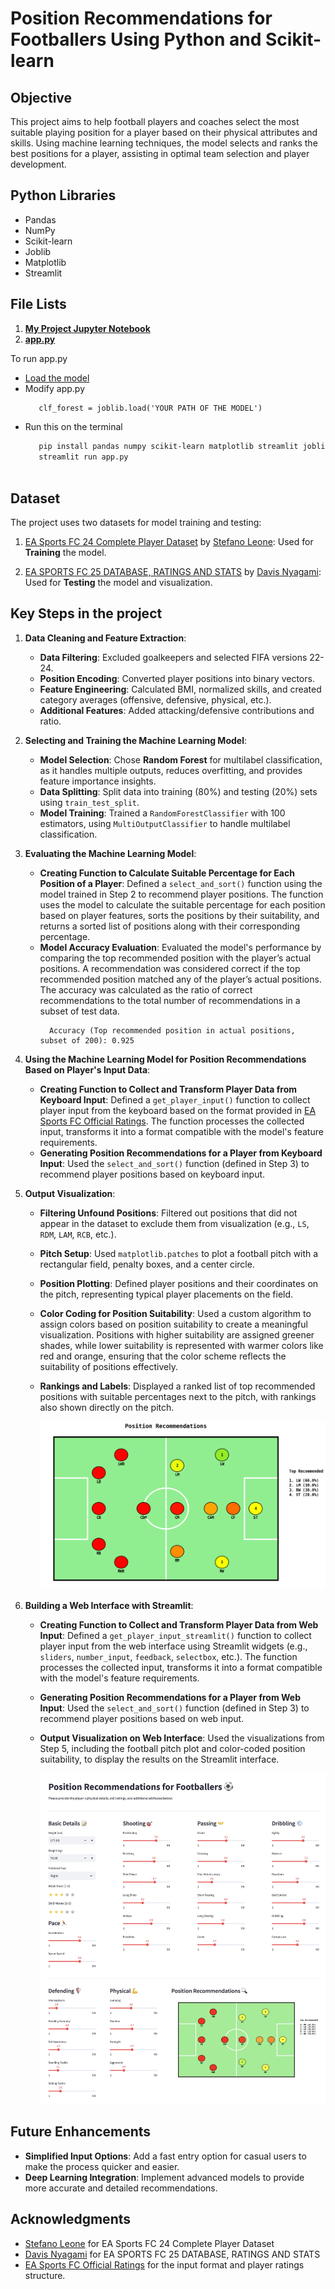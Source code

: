 # Position Recommendations for Footballers Using Python and Scikit-learn


## Objective

This project aims to help football players and coaches select the most suitable playing position for a player based on their physical attributes and skills. Using machine learning techniques, the model selects and ranks the best positions for a player, assisting in optimal team selection and player development.


## Python Libraries

- Pandas
- NumPy
- Scikit-learn
- Joblib
- Matplotlib
- Streamlit

## File Lists

1. **[My Project Jupyter Notebook](https://github.com/subhakritsc/Position-Recommendations-for-Footballers/blob/main/Football%20Position%20Recommendations%20Final.ipynb)**
2. **[app.py](https://github.com/subhakritsc/Position-Recommendations-for-Footballers/blob/main/app.py)**

To run app.py
- [Load the model](https://drive.google.com/file/d/15QfmcUjYbMU2zShPIop20aujgGytfhuy/view?usp=sharing)
- Modify app.py
     ```
        clf_forest = joblib.load('YOUR PATH OF THE MODEL')
     ```
- Run this on the terminal
     ```bash
        pip install pandas numpy scikit-learn matplotlib streamlit joblib
        streamlit run app.py
      
     

## Dataset

The project uses two datasets for model training and testing:

1. [EA Sports FC 24 Complete Player Dataset](https://www.kaggle.com/datasets/stefanoleone992/ea-sports-fc-24-complete-player-dataset) by [Stefano Leone](https://www.kaggle.com/stefanoleone992): Used for **Training** the model.

2. [EA SPORTS FC 25 DATABASE, RATINGS AND STATS](https://www.kaggle.com/datasets/nyagami/ea-sports-fc-25-database-ratings-and-stats) by [Davis Nyagami](https://www.kaggle.com/nyagami): Used for **Testing** the model and visualization.


## Key Steps in the project

1. **Data Cleaning and Feature Extraction**:
    - **Data Filtering**: Excluded goalkeepers and selected FIFA versions 22-24.
    - **Position Encoding**: Converted player positions into binary vectors.
    - **Feature Engineering**: Calculated BMI, normalized skills, and created category averages (offensive, defensive, physical, etc.).
    - **Additional Features**: Added attacking/defensive contributions and ratio.

2. **Selecting and Training the Machine Learning Model**:
    - **Model Selection**: Chose **Random Forest** for multilabel classification, as it handles multiple outputs, reduces overfitting, and provides feature importance insights.
    - **Data Splitting**: Split data into training (80%) and testing (20%) sets using `train_test_split`.
    - **Model Training**: Trained a `RandomForestClassifier` with 100 estimators, using `MultiOutputClassifier` to handle multilabel classification.

3. **Evaluating the Machine Learning Model**:
    - **Creating Function to Calculate Suitable Percentage for Each Position of a Player**: Defined a `select_and_sort()` function using the model trained in Step 2 to recommend player positions. The function uses the model to calculate the suitable percentage for each position based on player features, sorts the positions by their suitability, and returns a sorted list of positions along with their corresponding percentage.
    - **Model Accuracy Evaluation**: Evaluated the model's performance by comparing the top recommended position with the player’s actual positions. A recommendation was considered correct if the top recommended position matched any of the player’s actual positions. The accuracy was calculated as the ratio of correct recommendations to the total number of recommendations in a subset of test data.
      ```
        Accuracy (Top recommended position in actual positions, subset of 200): 0.925
      ```
      
4. **Using the Machine Learning Model for Position Recommendations Based on Player's Input Data**:
    - **Creating Function to Collect and Transform Player Data from Keyboard Input**: Defined a `get_player_input()` function to collect player input from the keyboard based on the format provided in [EA Sports FC Official Ratings](https://www.ea.com/games/ea-sports-fc/ratings). The function processes the collected input, transforms it into a format compatible with the model's feature requirements.
    - **Generating Position Recommendations for a Player from Keyboard Input**: Used the `select_and_sort()` function (defined in Step 3) to recommend player positions based on keyboard input.
   
5. **Output Visualization**:
   - **Filtering Unfound Positions**: Filtered out positions that did not appear in the dataset to exclude them from visualization (e.g., `LS`, `RDM`, `LAM`, `RCB`, etc.).
   - **Pitch Setup**: Used `matplotlib.patches` to plot a football pitch with a rectangular field, penalty boxes, and a center circle.
   - **Position Plotting**: Defined player positions and their coordinates on the pitch, representing typical player placements on the field.
   - **Color Coding for Position Suitability**: Used a custom algorithm to assign colors based on position suitability to create a meaningful visualization. Positions with higher suitability are assigned greener shades, while lower suitability is represented with warmer colors like red and orange, ensuring that the color scheme reflects the suitability of positions effectively.
   - **Rankings and Labels**: Displayed a ranked list of top recommended positions with suitable percentages next to the pitch, with rankings also shown directly on the pitch.
     
     ![Alt Text](./visualization_example.png)

6. **Building a Web Interface with Streamlit**:
   - **Creating Function to Collect and Transform Player Data from Web Input**: Defined a `get_player_input_streamlit()` function to collect player input from the web interface using Streamlit widgets (e.g., `sliders`, `number_input`, `feedback`, `selectbox`, etc.). The function processes the collected input, transforms it into a format compatible with the model's feature requirements.
   - **Generating Position Recommendations for a Player from Web Input**: Used the `select_and_sort()` function (defined in Step 3) to recommend player positions based on web input.
   - **Output Visualization on Web Interface**: Used the visualizations from Step 5, including the football pitch plot and color-coded position suitability, to display the results on the Streamlit interface.
  
     ![Alt Text](./web_example.jpg)


## Future Enhancements

- **Simplified Input Options**: Add a fast entry option for casual users to make the process quicker and easier.
- **Deep Learning Integration**: Implement advanced models to provide more accurate and detailed recommendations.


## Acknowledgments

- [Stefano Leone](https://www.kaggle.com/stefanoleone992) for EA Sports FC 24 Complete Player Dataset
- [Davis Nyagami](https://www.kaggle.com/nyagami) for EA SPORTS FC 25 DATABASE, RATINGS AND STATS
- [EA Sports FC Official Ratings](https://www.ea.com/games/ea-sports-fc/ratings) for the input format and player ratings structure.
